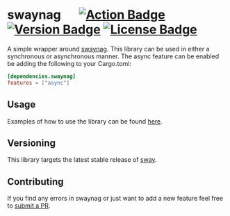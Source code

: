 # swaynag &emsp; [![Action Badge]][actions] [![Version Badge]][crates.io] [![License Badge]][license]

[Version Badge]: https://img.shields.io/crates/v/swaynag.svg
[crates.io]: https://crates.io/crates/swaynag
[Action Badge]: https://github.com/JayceFayne/swaynag/workflows/Rust/badge.svg
[actions]: https://github.com/JayceFayne/swaynag/actions
[License Badge]: https://img.shields.io/crates/l/swaynag.svg
[license]: https://github.com/JayceFayne/swaynag/blob/master/LICENSE.md

A simple wrapper around [swaynag](https://github.com/swaywm/sway/blob/master/swaynag/swaynag.1.scd).
This library can be used  in either a synchronous or asynchronous manner.
The async feature can be enabled be adding the following to your Cargo.toml:

```toml
[dependencies.swaynag]
features = ["async"]
```

## Usage

Examples of how to use the library can be found [here](src/test.rs).

## Versioning

This library targets the latest stable release of [sway](https://github.com/swaywm/sway).

## Contributing

 If you find any errors in swaynag or just want to add a new feature feel free to [submit a PR](https://github.com/jaycefayne/swaynag/pulls).
